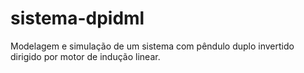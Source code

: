 # sistema-dpidml
Modelagem e simulação de um sistema com pêndulo duplo invertido dirigido por motor de indução linear. 
